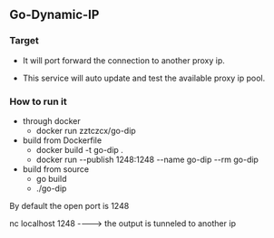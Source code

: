 ## Go-Dynamic-IP

### Target

- It will port forward the connection to another proxy ip. 

- This service will auto update and test the available proxy ip pool.

### How to run it

  - through docker 
    * docker run zztczcx/go-dip 
  - build from Dockerfile
    *  docker build -t go-dip .
    *  docker run --publish 1248:1248 --name go-dip --rm go-dip
  - build from source
    * go build 
    * ./go-dip 
  
  By default the open port is 1248

  nc localhost 1248 ----> the output is tunneled to another ip
